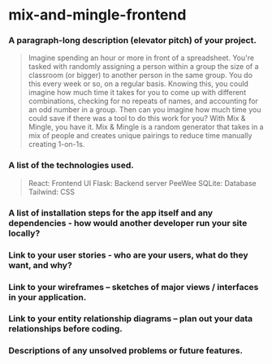 # mix-and-mingle-frontend

### A paragraph-long description (elevator pitch) of your project.
> Imagine spending an hour or more in front of a spreadsheet. You're tasked with randomly assigning a person within a group the size of a classroom (or bigger) to another person in the same group. You do this every week or so, on a regular basis. Knowing this, you could imagine how much time it takes for you to come up with different combinations, checking for no repeats of names, and accounting for an odd number in a group. Then can you imagine how much time you could save if there was a tool to do this work for you? With Mix & Mingle, you have it. Mix & Mingle is a random generator that takes in a mix of people and creates unique pairings to reduce time manually creating 1-on-1s.

### A list of the technologies used.
> React: Frontend UI
> Flask: Backend server
> PeeWee SQLite: Database
> Tailwind: CSS

### A list of installation steps for the app itself and any dependencies - how would another developer run your site locally?
>

### Link to your user stories - who are your users, what do they want, and why?
>

### Link to your wireframes – sketches of major views / interfaces in your application.
>

### Link to your entity relationship diagrams – plan out your data relationships before coding.
>

### Descriptions of any unsolved problems or future features.
>
